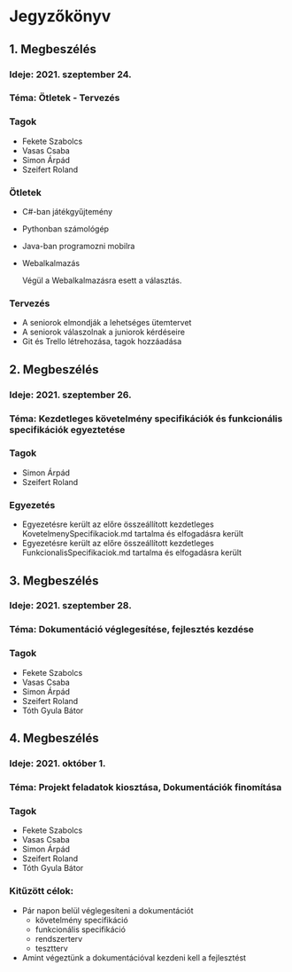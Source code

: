 
# Jegyzőkönyv

## 1. Megbeszélés
### Ideje: 2021. szeptember 24.
### Téma: Ötletek - Tervezés
### Tagok
- Fekete Szabolcs
- Vasas Csaba
- Simon Árpád
- Szeifert Roland

### Ötletek
- C#-ban játékgyűjtemény
- Pythonban számológép
- Java-ban programozni mobilra
- Webalkalmazás

  Végül a Webalkalmazásra esett a választás.
  
### Tervezés
- A seniorok elmondják a lehetséges ütemtervet
- A seniorok válaszolnak a juniorok kérdéseire
- Git és Trello létrehozása, tagok hozzáadása


## 2. Megbeszélés
### Ideje: 2021. szeptember 26.
### Téma: Kezdetleges követelmény specifikációk és funkcionális specifikációk egyeztetése
### Tagok
- Simon Árpád
- Szeifert Roland

### Egyezetés
- Egyezetésre került az előre összeállított kezdetleges KovetelmenySpecifikaciok.md tartalma és elfogadásra került
- Egyezetésre került az előre összeállított kezdetleges FunkcionalisSpecifikaciok.md tartalma és elfogadásra került


## 3. Megbeszélés
### Ideje: 2021. szeptember 28.
### Téma: Dokumentáció véglegesítése, fejlesztés kezdése
### Tagok
- Fekete Szabolcs
- Vasas Csaba
- Simon Árpád
- Szeifert Roland
- Tóth Gyula Bátor

## 4. Megbeszélés
### Ideje: 2021. október 1.
### Téma: Projekt feladatok kiosztása, Dokumentációk finomítása
### Tagok
- Fekete Szabolcs
- Vasas Csaba
- Simon Árpád
- Szeifert Roland
- Tóth Gyula Bátor

### Kitűzött célok:
- Pár napon belül véglegesíteni a dokumentációt
  - követelmény specifikáció
  - funkcionális specifikáció
  - rendszerterv
  - tesztterv
- Amint végeztünk a dokumentációval kezdeni kell a fejlesztést